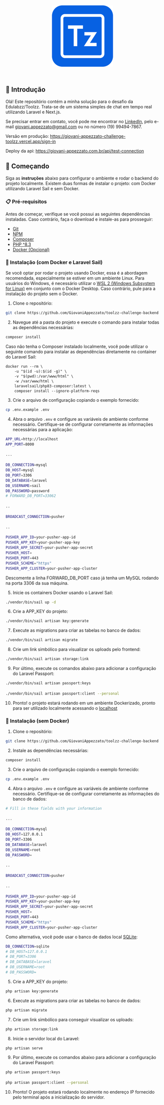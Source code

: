 <p align="center">
    <a href="https://www.toolzz.com.br/home" target="_blank"> 
        <img src="./public/toolzz.webp" width="200" style="margin-bottom: 30px;">    
    </a>
</p>

## 📝 Introdução

Olá! Este repositório contém a minha solução para o desafio da Edulabzz/Toolzz. Trata-se de um sistema simples de chat em tempo real utilizando Laravel e Next.js.

Se precisar entrar em contato, você pode me encontrar no [LinkedIn](https://www.linkedin.com/in/giovani-appezzato-414a6424b/), pelo e-mail giovani.appezzato@gmail.com ou no número (19) 99494-7867.

Versão em produção: https://giovani-appezzato-challenge-toolzz.vercel.app/sign-in

Deploy da api: https://giovani-appezzato.com.br/api/test-connection

## 🚀 Começando

Siga as **instruções** abaixo para configurar o ambiente e rodar o backend do projeto localmente. Existem duas formas de instalar o projeto: com Docker utilizando Laravel Sail e sem Docker.

### 📋 Pré-requisitos

Antes de começar, verifique se você possui as seguintes dependências instaladas. Caso contrário, faça o download e instale-as para prosseguir:

* [Git](https://git-scm.com/downloads) 
* [NPM](https://www.npmjs.com/)
* [Composer](https://getcomposer.org/)
* [PHP ^8.3](https://www.php.net/releases/8.3/en.php)
* [Docker (Opcional)](https://www.docker.com/)

### 🐳 Instalação (com Docker e Laravel Sail)

Se você optar por rodar o projeto usando Docker, essa é a abordagem recomendada, especialmente se estiver em um ambiente Linux. Para usuários do Windows, é necessário utilizar o [WSL 2 (Windows Subsystem for Linux)](https://learn.microsoft.com/pt-br/windows/wsl/install)  em conjunto com o Docker Desktop. Caso contrário, pule para a instalação do projeto sem o Docker.

1. Clone o repositório:

``` bash
git clone https://github.com/GiovaniAppezzato/toolzz-challenge-backend
```

2. Navegue até a pasta do projeto e execute o comando para instalar todas as dependências necessárias:

``` bash
composer install
```

Caso não tenha o Composer instalado localmente, você pode utilizar o seguinte comando para instalar as dependências diretamente no container do Laravel Sail:

```
docker run --rm \
    -u "$(id -u):$(id -g)" \
    -v "$(pwd):/var/www/html" \
    -w /var/www/html \
    laravelsail/php83-composer:latest \
    composer install --ignore-platform-reqs
```

3. Crie o arquivo de configuração copiando o exemplo fornecido:

``` bash
cp .env.example .env
```

4. Abra o arquivo `.env` e configure as variáveis de ambiente conforme necessário. Certifique-se de configurar corretamente as informações necessárias para a aplicação:

``` bash
APP_URL=http://localhost
APP_PORT=8000

...

DB_CONNECTION=mysql
DB_HOST=mysql
DB_PORT=3306
DB_DATABASE=laravel
DB_USERNAME=sail
DB_PASSWORD=password
# FORWARD_DB_PORT=33062

..

BROADCAST_CONNECTION=pusher

..

PUSHER_APP_ID=your-pusher-app-id
PUSHER_APP_KEY=your-pusher-app-key
PUSHER_APP_SECRET=your-pusher-app-secret
PUSHER_HOST=
PUSHER_PORT=443
PUSHER_SCHEME="https"
PUSHER_APP_CLUSTER=your-pusher-app-cluster
```

Descomente a linha FORWARD_DB_PORT caso já tenha um MySQL rodando na porta 3306 da sua máquina.


5. Inicie os containers Docker usando o Laravel Sail:

``` bash
./vendor/bin/sail up -d
```

6. Crie a APP_KEY do projeto:

``` bash
./vendor/bin/sail artisan key:generate
```

7. Execute as migrations para criar as tabelas no banco de dados:

``` bash
./vendor/bin/sail artisan migrate
```

8. Crie um link simbólico para visualizar os uploads pelo frontend:

``` bash
./vendor/bin/sail artisan storage:link
```

9. Por último, execute os comandos abaixo para adicionar a configuração do Laravel Passport:

``` bash
./vendor/bin/sail artisan passport:keys 

./vendor/bin/sail artisan passport:client --personal
```

10. Pronto! o projeto estará rodando em um ambiente Dockerizado, pronto para ser utilizado localmente acessando o [localhost](http://localhost:8000)

### 🔧 Instalação (sem Docker)

1. Clone o repositório:

``` bash
git clone https://github.com/GiovaniAppezzato/toolzz-challenge-backend
```

2. Instale as dependências necessárias:

``` bash
composer install
```

3. Crie o arquivo de configuração copiando o exemplo fornecido:

``` bash
cp .env.example .env
```

4. Abra o arquivo `.env` e configure as variáveis de ambiente conforme necessário. Certifique-se de configurar corretamente as informações do banco de dados:

``` bash
# Fill in these fields with your information

...

DB_CONNECTION=mysql
DB_HOST=127.0.0.1
DB_PORT=3306
DB_DATABASE=laravel
DB_USERNAME=root
DB_PASSWORD=

..

BROADCAST_CONNECTION=pusher

..

PUSHER_APP_ID=your-pusher-app-id
PUSHER_APP_KEY=your-pusher-app-key
PUSHER_APP_SECRET=your-pusher-app-secret
PUSHER_HOST=
PUSHER_PORT=443
PUSHER_SCHEME="https"
PUSHER_APP_CLUSTER=your-pusher-app-cluster
```

Como alternativa, você pode usar o banco de dados local [SQLite](https://www.sqlite.org/):

``` bash
DB_CONNECTION=sqlite
# DB_HOST=127.0.0.1
# DB_PORT=3306
# DB_DATABASE=laravel
# DB_USERNAME=root
# DB_PASSWORD=
```

5. Crie a APP_KEY do projeto:

``` bash
php artisan key:generate
```

6. Execute as migrations para criar as tabelas no banco de dados:

``` bash
php artisan migrate
```

7. Crie um link simbólico para conseguir visualizar os uploads:

``` bash    
php artisan storage:link
```

8. Inicie o servidor local do Laravel:

``` bash
php artisan serve
```

9. Por último, execute os comandos abaixo para adicionar a configuração do Laravel Passport:

``` bash
php artisan passport:keys 

php artisan passport:client --personal
```

10. Pronto! O projeto estará rodando localmente no endereço IP fornecido pelo terminal após a inicialização do servidor.
